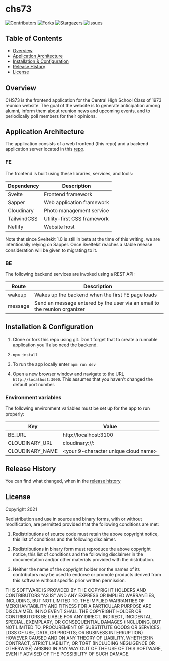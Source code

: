 # chs73


[contributors-shield]: https://img.shields.io/github/contributors/jdmedlock/chs73.svg?style=for-the-badge
[contributors-url]: https://github.com/jdmedlock/chs73/graphs/contributors
[forks-shield]: https://img.shields.io/github/forks/jdmedlock/chs73.svg?style=for-the-badge
[forks-url]: https://github.com/jdmedlock/chs73/network/members
[stars-shield]: https://img.shields.io/github/stars/jdmedlock/chs73.svg?style=for-the-badge
[stars-url]: https://github.com/jdmedlock/chs73/stargazers
[issues-shield]: https://img.shields.io/github/issues/jdmedlock/chs73.svg?style=for-the-badge
[issues-url]: https://github.com/jdmedlock/chs73/issues

[![Contributors][contributors-shield]][contributors-url]
[![Forks][forks-shield]][forks-url]
[![Stargazers][stars-shield]][stars-url]
[![Issues][issues-shield]][issues-url]
## Table of Contents

* [Overview](#overview)
* [Application Architecture](#application-architecture)
* [Installation & Configuration](#installation-configuration)
* [Release History](#release-history)
* [License](#license)

## Overview

CHS73 is the frontend application for the Central High School Class of 1973
reunion website. The goal of the website is to generate anticipation among
alumni, inform them about reunion news and upcoming events, and to periodically
poll members for their opinions.

## Application Architecture

The application consists of a web frontend (this repo) and a backend 
application server located in this [repo](https://github.com/jdmedlock/chs73be).

### FE

The frontend is built using these libraries, services, and tools:

| Dependency  | Description                 |
|-------------|-----------------------------|
| Svelte      | Frontend framework          |
| Sapper      | Web application framework   |
| Cloudinary  | Photo management service    |
| TailwindCSS | Utility-first CSS framework |
| Netlify     | Website host                |

Note that since Sveltekit 1.0 is still in beta at the time of this writing,
we are intentionally relying on Sapper. Once Sveltekit reaches a stable
release consideration will be given to migrating to it.

### BE

The following backend services are invoked using a REST API:

| Route   | Description                                       |
|---------|---------------------------------------------------|
| wakeup  | Wakes up the backend when the first FE page loads |
| message | Send an message entered by the user via an email to the reunion organizer |
## Installation & Configuration

1. Clone or fork this repo using git. Don't forget that to create a runnable application you'll also need the backend.

2. `npm install`

3. To run the app locally enter `npm run dev`

4. Open a new browser window and navigate to the URL `http://localhost:3000`. This assumes that you haven't changed the default port number.

### Environment variables

The following environment variables must be set up for the app to run properly:

| Key             | Value                                |
|-----------------|--------------------------------------|
| BE_URL          | http://localhost:3100                |
| CLOUDINARY_URL  | cloudinary://<api-key>:<api-secret>  |
| CLOUDINARY_NAME | <your 9-character unique cloud name> |

## Release History

You can find what changed, when in the [release history](./docs/RELEASE_HISTORY.md)

## License

Copyright 2021 <COPYRIGHT Jim D. Medlock>

Redistribution and use in source and binary forms, with or without modification, are permitted provided that the following conditions are met:

1. Redistributions of source code must retain the above copyright notice, this list of conditions and the following disclaimer.

2. Redistributions in binary form must reproduce the above copyright notice, this list of conditions and the following disclaimer in the documentation and/or other materials provided with the distribution.

3. Neither the name of the copyright holder nor the names of its contributors may be used to endorse or promote products derived from this software without specific prior written permission.

THIS SOFTWARE IS PROVIDED BY THE COPYRIGHT HOLDERS AND CONTRIBUTORS "AS IS" AND ANY EXPRESS OR IMPLIED WARRANTIES, INCLUDING, BUT NOT LIMITED TO, THE IMPLIED WARRANTIES OF MERCHANTABILITY AND FITNESS FOR A PARTICULAR PURPOSE ARE DISCLAIMED. IN NO EVENT SHALL THE COPYRIGHT HOLDER OR CONTRIBUTORS BE LIABLE FOR ANY DIRECT, INDIRECT, INCIDENTAL, SPECIAL, EXEMPLARY, OR CONSEQUENTIAL DAMAGES (INCLUDING, BUT NOT LIMITED TO, PROCUREMENT OF SUBSTITUTE GOODS OR SERVICES; LOSS OF USE, DATA, OR PROFITS; OR BUSINESS INTERRUPTION) HOWEVER CAUSED AND ON ANY THEORY OF LIABILITY, WHETHER IN CONTRACT, STRICT LIABILITY, OR TORT (INCLUDING NEGLIGENCE OR OTHERWISE) ARISING IN ANY WAY OUT OF THE USE OF THIS SOFTWARE, EVEN IF ADVISED OF THE POSSIBILITY OF SUCH DAMAGE.
